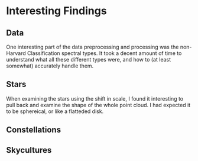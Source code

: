 # Interesting Findings

## Data
One interesting part of the data preprocessing and processing was the non-Harvard Classification spectral types. It took a decent amount of time to understand what all these different types were, and how to (at least somewhat) accurately handle them. 

## Stars
When examining the stars using the shift in scale, I found it interesting to pull back and examine the shape of the whole point cloud. I had expected it to be sphereical, or like a flatteded disk. 

## Constellations

## Skycultures